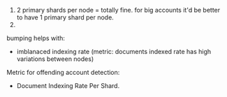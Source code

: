 1. 2 primary shards per node = totally fine. for big accounts it'd be better to have 1 primary shard per node. 
2. 

bumping helps with:
* imblanaced indexing rate (metric: documents indexed rate has high variations between nodes)

Metric for offending account detection:
- Document Indexing Rate Per Shard.